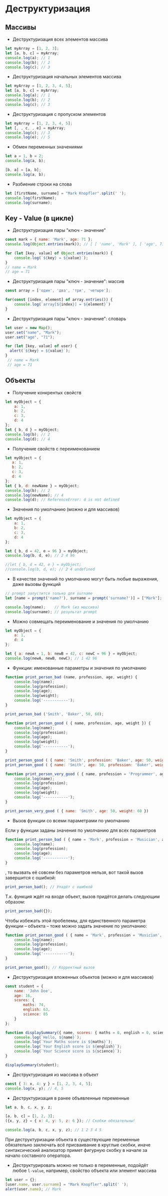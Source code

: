 # Деструктуризация
## Массивы
+ Деструктуризация всех элементов массива
```javascript
let myArray = [1, 2, 3];
let [a, b, c] = myArray;
console.log(a); // 1
console.log(b); // 2
console.log(c); // 3
```

+ Деструктуризация начальных элементов массива
```javascript
let myArray = [1, 2, 3, 4, 5];
let [a, b, c] = myArray;
console.log(a); // 1
console.log(b); // 2
console.log(c); // 3
```

+ Деструктуризация с пропуском элементов
```javascript
let myArray = [1, 2, 3, 4, 5];
let [, , c, , e] = myArray;
console.log(c); // 3
console.log(e); // 5
```

+ Обмен переменных значениями
```javascript
let a = 1, b = 2;
console.log(a, b);

[b, a] = [a, b];
console.log(a, b);
```

+ Разбиение строки на слова
```javascript
let [firstName, surname] = "Mark Knopfler".split(' ');
console.log(firstName);
console.log(surname);
```

## Key - Value (в цикле)

+ Деструктуризация пары "ключ - значение"
```javascript
const mark = { name: 'Mark', age: 71 };
console.log(Object.entries(mark)); // [ [ 'name', 'Mark' ], [ 'age', 71 ] ]

for (let [key, value] of Object.entries(mark)) {
    console.log(`${key} = ${value}`);
}
// name = Mark
// age = 71
```

+ Деструктуризация пары "ключ - значение": массив
```javascript
const array = ['один', 'два', 'три', 'четыре'];

for(const [index, element] of array.entries()) {
    console.log(`array[${index}] = ${element}`)
}
```

+ Деструктуризация пары "ключ - значение": словарь
```javascript
let user = new Map();
user.set("name", "Mark");
user.set("age", "71");

for (let [key, value] of user) {
  alert(`${key} = ${value}`);
}
 // name = Mark
 // age = 71
```

## Объекты
+ Получение конкрентых свойств
```javascript
let myObject = {
    a: 1,
    b: 2,
    c: 3,
    d: 4
};
let { b, d } = myObject;
console.log(b); // 2
console.log(d); // 4
```

+ Получение свойств с переименованием
```javascript
let myObject = {
   a: 1,
   b: 2,
   c: 3,
   d: 4
};
let { b, d: newName } = myObject;
console.log(b); // 2
console.log(newName); // 4
console.log(d); // ReferenceError: d is not defined
```

+ Значения по умолчанию (можно и для массивов)
```javascript
let myObject = {
    a: 1,
    b: 2,
    c: 3,
    d: 4
};

let { b, d = 42, e = 96 } = myObject;
console.log(b, d, e); // 2 4 96

//let { b, d = 42, e } = myObject;
//console.log(b, d, e); // 2 4 undefined
```

+ В качестве значений по умолчанию могут быть любые выражения, даже вызовы функций
```javascript
// prompt запустится только для surname
let [name = prompt('name?'), surname = prompt('surname?')] = ["Mark"];

console.log(name);    // Mark (из массива)
console.log(surname); // результат prompt

```

+ Можно совмещать переименование и значения по умолчанию
```javascript
let myObject = {
    a: 1,   
    d: 4
};

let { a: newA = 1, b: newB = 42, c: newC = 96 } = myObject;
console.log(newA, newB, newC); // 1 42 96
```

+ Функции: именованные параметры и значения по умолчанию
```javascript
function print_person_bad (name, profession, age, weight) {
    console.log(name);
    console.log(profession);
    console.log(age);
    console.log(weight);
    console.log('-----------');
}

print_person_bad ('Smith', 'Baker', 50, 60);

function print_person_good ( { name, profession, age, weight }) {
    console.log(name);
    console.log(profession);
    console.log(age);
    console.log(weight);
    console.log('-----------');
}

print_person_good ( { name: 'Smith', profession: 'Baker', age: 50, weight: 60 });
print_person_good ( { name: 'Smith', age: 50, profession: 'Baker', weight: 60 });

function print_person_very_good ( { name, profession = 'Programmer', age = 18, weight }) {
    console.log(name);
    console.log(profession);
    console.log(age);
    console.log(weight);
    console.log('-----------');
}

print_person_very_good ( { name: 'Smith', age: 50, weight: 60 })
```

+ Вызов функции со всеми параметрами по умолчанию

Если у функции заданы значения по умолчанию для всех параметров
```javascript
function print_person_bad ( { name = 'Mark', profession = 'Musician', age = 71 }) {
    console.log(name);
    console.log(profession);
    console.log(age);
    console.log('-----------');
}
```
, то вызвать её совсем без параметров нельзя, вот такой вызов завершится с ошибкой:
```javascript
print_person_bad(); // Упадёт с ошибкой
```
Т.к. функция ждёт на входе объект,  вызов придётся делать следующим образом:
```javascript
print_person_bad({});
```
Чтобы избежать этой пробелемы, для единственного параметра функции – объекта – тоже можно задать значение по умолчанию:
```javascript
function print_person_good ( { name = 'Mark', profession = 'Musician', age = 71 } = {}) {
    console.log(name);
    console.log(profession);
    console.log(age);
    console.log('-----------');
}

print_person_good(); // Корректный вызов
```



+ Деструктуризация вложенных объектов (можно и для массивов)
```javascript
const student = {
    name: 'John Doe',
    age: 16,
    scores: {
        maths: 74,
        english: 63,
        science: 85
    }
};

function displaySummary({ name, scores: { maths = 0, english = 0, science = 0 } }){
    console.log(`Hello, ${name}`);
    console.log(`Your Maths score is ${maths}`);
    console.log(`Your English score is ${english}`);
    console.log(`Your Science score is ${science}`);
}

displaySummary(student);
```

+ Деструктуризация из массива в объект
```javascript
const { 3: x, 4: y } = [1, 2, 3, 4, 5];
console.log(x, y); // 4, 5
```

+ Деструктуризация в ранее объявленные переменные
```javascript
let a, b, c, x, y, z;

[a, b, c] = [1, 2, 3];
({x, y, z} = { x: 4, y: 5, z: 6 }); // Скобки обязательны!

console.log(a, b, c, x, y, z); // 1 2 3 4 5
```
При деструктуризации объекта в существующие переменные обязательно заключать всё присваивание в круглые скобки, иначе синтаксический анализатор примет фигурную скобку в начале за начало составного оператора.

+ Деструктурировать можно не только в переменные, подойдёт любое `l-value`, например, свойство объекта или элемент массива
```javascript
let user = {};
[user.name, user.surname] = "Mark Knopfler".split(' ');
alert(user.name); // Mark
```


